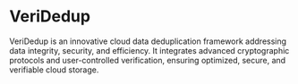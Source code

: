 # VeriDedup
VeriDedup is an innovative cloud data deduplication framework addressing data integrity, security, and efficiency. It integrates advanced cryptographic protocols and user-controlled verification, ensuring optimized, secure, and verifiable cloud storage.
